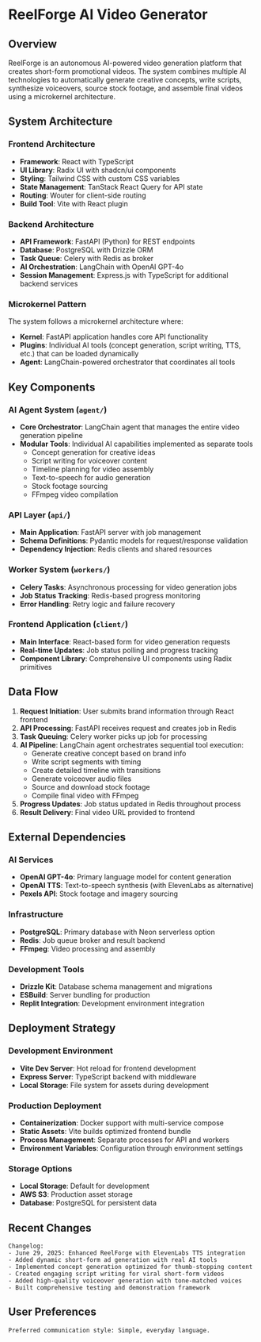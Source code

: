 # ReelForge AI Video Generator

## Overview

ReelForge is an autonomous AI-powered video generation platform that creates short-form promotional videos. The system combines multiple AI technologies to automatically generate creative concepts, write scripts, synthesize voiceovers, source stock footage, and assemble final videos using a microkernel architecture.

## System Architecture

### Frontend Architecture
- **Framework**: React with TypeScript
- **UI Library**: Radix UI with shadcn/ui components
- **Styling**: Tailwind CSS with custom CSS variables
- **State Management**: TanStack React Query for API state
- **Routing**: Wouter for client-side routing
- **Build Tool**: Vite with React plugin

### Backend Architecture
- **API Framework**: FastAPI (Python) for REST endpoints
- **Database**: PostgreSQL with Drizzle ORM
- **Task Queue**: Celery with Redis as broker
- **AI Orchestration**: LangChain with OpenAI GPT-4o
- **Session Management**: Express.js with TypeScript for additional backend services

### Microkernel Pattern
The system follows a microkernel architecture where:
- **Kernel**: FastAPI application handles core API functionality
- **Plugins**: Individual AI tools (concept generation, script writing, TTS, etc.) that can be loaded dynamically
- **Agent**: LangChain-powered orchestrator that coordinates all tools

## Key Components

### AI Agent System (`agent/`)
- **Core Orchestrator**: LangChain agent that manages the entire video generation pipeline
- **Modular Tools**: Individual AI capabilities implemented as separate tools
  - Concept generation for creative ideas
  - Script writing for voiceover content
  - Timeline planning for video assembly
  - Text-to-speech for audio generation
  - Stock footage sourcing
  - FFmpeg video compilation

### API Layer (`api/`)
- **Main Application**: FastAPI server with job management
- **Schema Definitions**: Pydantic models for request/response validation
- **Dependency Injection**: Redis clients and shared resources

### Worker System (`workers/`)
- **Celery Tasks**: Asynchronous processing for video generation jobs
- **Job Status Tracking**: Redis-based progress monitoring
- **Error Handling**: Retry logic and failure recovery

### Frontend Application (`client/`)
- **Main Interface**: React-based form for video generation requests
- **Real-time Updates**: Job status polling and progress tracking
- **Component Library**: Comprehensive UI components using Radix primitives

## Data Flow

1. **Request Initiation**: User submits brand information through React frontend
2. **API Processing**: FastAPI receives request and creates job in Redis
3. **Task Queuing**: Celery worker picks up job for processing
4. **AI Pipeline**: LangChain agent orchestrates sequential tool execution:
   - Generate creative concept based on brand info
   - Write script segments with timing
   - Create detailed timeline with transitions
   - Generate voiceover audio files
   - Source and download stock footage
   - Compile final video with FFmpeg
5. **Progress Updates**: Job status updated in Redis throughout process
6. **Result Delivery**: Final video URL provided to frontend

## External Dependencies

### AI Services
- **OpenAI GPT-4o**: Primary language model for content generation
- **OpenAI TTS**: Text-to-speech synthesis (with ElevenLabs as alternative)
- **Pexels API**: Stock footage and imagery sourcing

### Infrastructure
- **PostgreSQL**: Primary database with Neon serverless option
- **Redis**: Job queue broker and result backend
- **FFmpeg**: Video processing and assembly

### Development Tools
- **Drizzle Kit**: Database schema management and migrations
- **ESBuild**: Server bundling for production
- **Replit Integration**: Development environment integration

## Deployment Strategy

### Development Environment
- **Vite Dev Server**: Hot reload for frontend development
- **Express Server**: TypeScript backend with middleware
- **Local Storage**: File system for assets during development

### Production Deployment
- **Containerization**: Docker support with multi-service compose
- **Static Assets**: Vite builds optimized frontend bundle
- **Process Management**: Separate processes for API and workers
- **Environment Variables**: Configuration through environment settings

### Storage Options
- **Local Storage**: Default for development
- **AWS S3**: Production asset storage
- **Database**: PostgreSQL for persistent data

## Recent Changes

```
Changelog:
- June 29, 2025: Enhanced ReelForge with ElevenLabs TTS integration
- Added dynamic short-form ad generation with real AI tools
- Implemented concept generation optimized for thumb-stopping content
- Created engaging script writing for viral short-form videos
- Added high-quality voiceover generation with tone-matched voices
- Built comprehensive testing and demonstration framework
```

## User Preferences

```
Preferred communication style: Simple, everyday language.
```